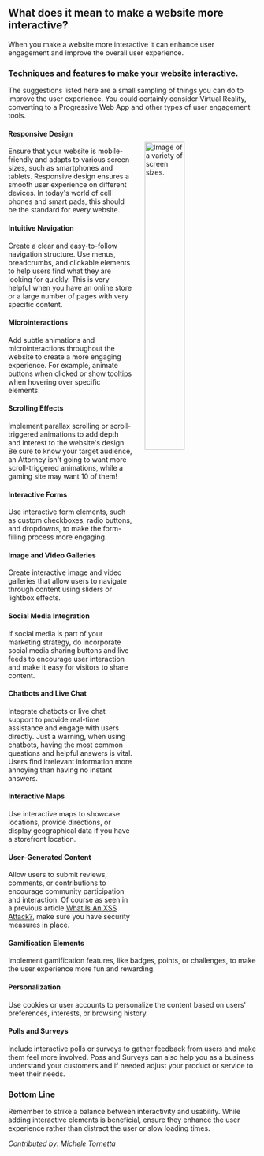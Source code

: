 ## What does it mean to make a website more interactive?

When you make a website more interactive it can enhance user engagement and improve the overall user experience. 

### Techniques and features to make your website interactive.

The suggestions listed here are a small sampling of things you can do to improve the user experience.  You could certainly consider Virtual Reality, converting to a Progressive Web App and other types of user engagement tools.
<div>

<img style="width: 40%; margin: 5%; float:right" src="/assets/images/blog/2023/july/responsivedesign.png" alt="Image of a variety of screen sizes.">

#### Responsive Design

Ensure that your website is mobile-friendly and adapts to various screen sizes, such as smartphones and tablets. Responsive design ensures a smooth user experience on different devices.  In today's world of cell phones and smart pads, this should be the standard for every website.

#### Intuitive Navigation

Create a clear and easy-to-follow navigation structure. Use menus, breadcrumbs, and clickable elements to help users find what they are looking for quickly.  This is very helpful when you have an online store or a large number of pages with very specific content.

#### Microinteractions

Add subtle animations and microinteractions throughout the website to create a more engaging experience. For example, animate buttons when clicked or show tooltips when hovering over specific elements.

#### Scrolling Effects

Implement parallax scrolling or scroll-triggered animations to add depth and interest to the website's design.  Be sure to know your target audience, an Attorney isn't going to want more scroll-triggered animations, while a gaming site may want 10 of them!

#### Interactive Forms

Use interactive form elements, such as custom checkboxes, radio buttons, and dropdowns, to make the form-filling process more engaging.

#### Image and Video Galleries

Create interactive image and video galleries that allow users to navigate through content using sliders or lightbox effects.

#### Social Media Integration

If social media is part of your marketing strategy, do incorporate social media sharing buttons and live feeds to encourage user interaction and make it easy for visitors to share content.

#### Chatbots and Live Chat

Integrate chatbots or live chat support to provide real-time assistance and engage with users directly.  Just a warning, when using chatbots, having the most common questions and helpful answers is vital.  Users find irrelevant information more annoying than having no instant answers.

#### Interactive Maps

Use interactive maps to showcase locations, provide directions, or display geographical data if you have a storefront location.  

#### User-Generated Content

Allow users to submit reviews, comments, or contributions to encourage community participation and interaction.  Of course as seen in a previous article [What Is An XSS Attack?](/blog/2023/july/XSSAttack.md), make sure you have security measures in place.

#### Gamification Elements

Implement gamification features, like badges, points, or challenges, to make the user experience more fun and rewarding.

#### Personalization

Use cookies or user accounts to personalize the content based on users' preferences, interests, or browsing history.

#### Polls and Surveys

Include interactive polls or surveys to gather feedback from users and make them feel more involved.  Poss and Surveys can also help you as a business understand your customers and if needed adjust your product or service to meet their needs.
</div>

### Bottom Line

Remember to strike a balance between interactivity and usability. While adding interactive elements is beneficial, ensure they enhance the user experience rather than distract the user or slow loading times. 

_Contributed by: Michele Tornetta_
